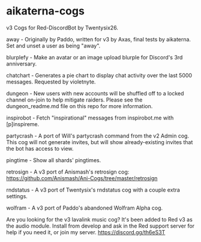 # aikaterna-cogs
v3 Cogs for Red-DiscordBot by Twentysix26.

away - Originally by Paddo, written for v3 by Axas, final tests by aikaterna. Set and unset a user as being "away".

blurplefy - Make an avatar or an image upload blurple for Discord's 3rd anniversary.

chatchart - Generates a pie chart to display chat activity over the last 5000 messages. Requested by violetnyte.

dungeon - New users with new accounts will be shuffled off to a locked channel on-join to help mitigate raiders. Please see the dungeon_readme.md file on this repo for more information.

inspirobot - Fetch "inspirational" messages from inspirobot.me with [p]inspireme.

partycrash - A port of Will's partycrash command from the v2 Admin cog. This cog will not generate invites, but will show already-existing invites that the bot has access to view.

pingtime - Show all shards' pingtimes.

retrosign - A v3 port of Anismash's retrosign cog: https://github.com/Anismash/Ani-Cogs/tree/master/retrosign

rndstatus - A v3 port of Twentysix's rndstatus cog with a couple extra settings.

wolfram - A v3 port of Paddo's abandoned Wolfram Alpha cog.

Are you looking for the v3 lavalink music cog? It's been added to Red v3 as the audio module. Install from develop and ask in the Red support server for help if you need it, or join my server. https://discord.gg/th6eS3T
